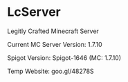 # LcServer
Legitly Crafted Minecraft Server

Current MC Server Version: 1.7.10

Spigot Version: Spigot-1646 (MC: 1.7.10)

Temp Website: goo.gl/48278S
